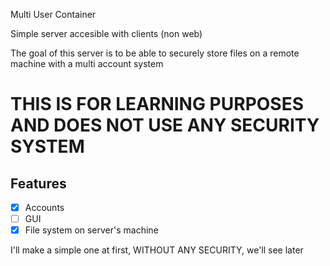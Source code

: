 Multi User Container

Simple server accesible with clients (non web)

The goal of this server is to be able to securely store files on a remote machine with a multi account system

# THIS IS FOR LEARNING PURPOSES AND DOES NOT USE ANY SECURITY SYSTEM

## Features 
- [x] Accounts
- [ ] GUI
- [x] File system on server's machine

I'll make a simple one at first, WITHOUT ANY SECURITY, we'll see later

